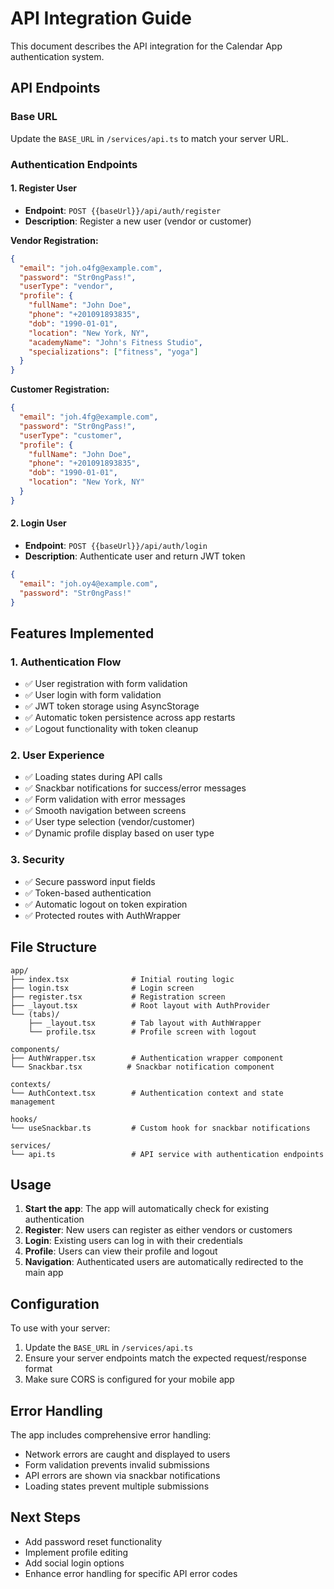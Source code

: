 # API Integration Guide

This document describes the API integration for the Calendar App authentication system.

## API Endpoints

### Base URL
Update the `BASE_URL` in `/services/api.ts` to match your server URL.

### Authentication Endpoints

#### 1. Register User
- **Endpoint**: `POST {{baseUrl}}/api/auth/register`
- **Description**: Register a new user (vendor or customer)

**Vendor Registration:**
```json
{
  "email": "joh.o4fg@example.com",
  "password": "Str0ngPass!",
  "userType": "vendor",
  "profile": {
    "fullName": "John Doe",
    "phone": "+201091893835",
    "dob": "1990-01-01",
    "location": "New York, NY",
    "academyName": "John's Fitness Studio",
    "specializations": ["fitness", "yoga"]
  }
}
```

**Customer Registration:**
```json
{
  "email": "joh.4fg@example.com",
  "password": "Str0ngPass!",
  "userType": "customer",
  "profile": {
    "fullName": "John Doe",
    "phone": "+201091893835",
    "dob": "1990-01-01",
    "location": "New York, NY"
  }
}
```

#### 2. Login User
- **Endpoint**: `POST {{baseUrl}}/api/auth/login`
- **Description**: Authenticate user and return JWT token

```json
{
  "email": "joh.oy4@example.com",
  "password": "Str0ngPass!"
}
```

## Features Implemented

### 1. Authentication Flow
- ✅ User registration with form validation
- ✅ User login with form validation
- ✅ JWT token storage using AsyncStorage
- ✅ Automatic token persistence across app restarts
- ✅ Logout functionality with token cleanup

### 2. User Experience
- ✅ Loading states during API calls
- ✅ Snackbar notifications for success/error messages
- ✅ Form validation with error messages
- ✅ Smooth navigation between screens
- ✅ User type selection (vendor/customer)
- ✅ Dynamic profile display based on user type

### 3. Security
- ✅ Secure password input fields
- ✅ Token-based authentication
- ✅ Automatic logout on token expiration
- ✅ Protected routes with AuthWrapper

## File Structure

```
app/
├── index.tsx              # Initial routing logic
├── login.tsx              # Login screen
├── register.tsx           # Registration screen
├── _layout.tsx            # Root layout with AuthProvider
└── (tabs)/
    ├── _layout.tsx        # Tab layout with AuthWrapper
    └── profile.tsx        # Profile screen with logout

components/
├── AuthWrapper.tsx        # Authentication wrapper component
└── Snackbar.tsx          # Snackbar notification component

contexts/
└── AuthContext.tsx        # Authentication context and state management

hooks/
└── useSnackbar.ts         # Custom hook for snackbar notifications

services/
└── api.ts                 # API service with authentication endpoints
```

## Usage

1. **Start the app**: The app will automatically check for existing authentication
2. **Register**: New users can register as either vendors or customers
3. **Login**: Existing users can log in with their credentials
4. **Profile**: Users can view their profile and logout
5. **Navigation**: Authenticated users are automatically redirected to the main app

## Configuration

To use with your server:

1. Update the `BASE_URL` in `/services/api.ts`
2. Ensure your server endpoints match the expected request/response format
3. Make sure CORS is configured for your mobile app

## Error Handling

The app includes comprehensive error handling:
- Network errors are caught and displayed to users
- Form validation prevents invalid submissions
- API errors are shown via snackbar notifications
- Loading states prevent multiple submissions

## Next Steps

- Add password reset functionality
- Implement profile editing
- Add social login options
- Enhance error handling for specific API error codes
